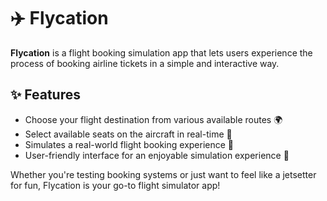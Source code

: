 # ✈️ Flycation

**Flycation** is a flight booking simulation app that lets users experience the process of booking airline tickets in a simple and interactive way.

## ✨ Features

- Choose your flight destination from various available routes 🌍  
- Select available seats on the aircraft in real-time 💺  
- Simulates a real-world flight booking experience 🔄  
- User-friendly interface for an enjoyable simulation experience 📱  

Whether you're testing booking systems or just want to feel like a jetsetter for fun, Flycation is your go-to flight simulator app!
